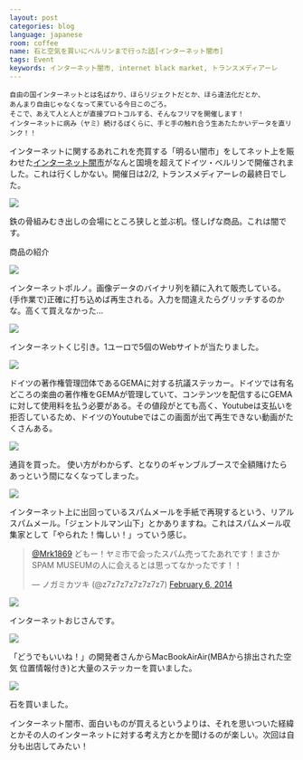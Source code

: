 ```yaml
---
layout: post
categories: blog
language: japanese
room: coffee
name: 石と空気を買いにベルリンまで行った話[インターネット闇市]
tags: Event
keywords: インターネット闇市, internet black market, トランスメディアーレ
---
```


    自由の国インターネットとは名ばかり、ほらリジェクトだとか、ほら違法化だとか、
    あんまり自由じゃなくなって来ている今日このごろ。
    そこで、あえて人と人とが直接プロトコルする、そんなフリマを開催します！
    インターネットに病み（ヤミ）続けるぼくらに、手と手の触れ合う生あたたかいデータを直リンク！！

インターネットに関するあれこれを売買する「明るい闇市」をしてネット上を賑わせた[インターネット闇市](http://idpw.org/fest/blackmarket/)がなんと国境を超えてドイツ・ベルリンで開催されました。これは行くしかない。開催日は2/2, トランスメディアーレの最終日でした。

<img src="https://dl.dropboxusercontent.com/u/12208857/img/black01.jpg" class="image-on-frame">

鉄の骨組みむき出しの会場にところ狭しと並ぶ机。怪しげな商品。これは闇です。

<p class="injection-center">商品の紹介</p>

<img src="https://dl.dropboxusercontent.com/u/12208857/img/black02.jpg" class="image-on-frame">

インターネットポルノ。画像データのバイナリ列を額に入れて販売している。(手作業で)正確に打ち込めば再生される。入力を間違えたらグリッチするのかな。高くて買えなかった...

<img src="https://dl.dropboxusercontent.com/u/12208857/img/black03.jpg" class="image-on-frame">

インターネットくじ引き。1ユーロで5個のWebサイトが当たりました。

<img src="https://dl.dropboxusercontent.com/u/12208857/img/black04.jpg" class="image-on-frame">

ドイツの著作権管理団体であるGEMAに対する抗議ステッカー。ドイツでは有名どころの楽曲の著作権をGEMAが管理していて、コンテンツを配信するにGEMAに対して使用料を払う必要がある。その値段がとても高く、Youtubeは支払いを拒否しているため、ドイツのYoutubeではこの画面が出て再生できない動画がたくさんある。

<img src="https://dl.dropboxusercontent.com/u/12208857/img/black05.jpg" class="image-on-frame">

通貨を買った。
使い方がわからず、となりのギャンブルブースで全額賭けたらあっという間になくなってしまった。

<img src="https://dl.dropboxusercontent.com/u/12208857/img/black06.jpg" class="image-on-frame">

インターネット上に出回っているスパムメールを手紙で再現するという、リアルスパムメール。「ジェントルマン山下」とかありますね。これはスパムメール収集家として「やられた！悔しい！」っていう感じ。

<blockquote class="twitter-tweet" data-conversation="none" lang="en"><p><a href="https://twitter.com/Mrk1869">@Mrk1869</a> どもー！ヤミ市で会ったスパム売ってたあれです！まさかSPAM MUSEUMの人に会えるとは思ってなかったです！！</p>&mdash; ノガミカツキ (@z7z7z7z7z7z7z7) <a href="https://twitter.com/z7z7z7z7z7z7z7/statuses/431362233981874176">February 6, 2014</a></blockquote>
<script async src="//platform.twitter.com/widgets.js" charset="utf-8"></script>

<img src="https://dl.dropboxusercontent.com/u/12208857/img/black07.jpg" class="image-on-frame">

インターネットおじさんです。

<img src="https://dl.dropboxusercontent.com/u/12208857/img/black08.jpg" class="image-on-frame">

「どうでもいいね！」の開発者さんからMacBookAirAir(MBAから排出された空気 位置情報付き)と大量のステッカーを買いました。

<img src="https://dl.dropboxusercontent.com/u/12208857/img/black09.jpg" class="image-on-frame">

石を買いました。

インターネット闇市、面白いものが買えるというよりは、それを思いついた経緯とかその人のインターネットに対する考え方とかを聞けるのが楽しい。次回は自分も出店してみたい！
